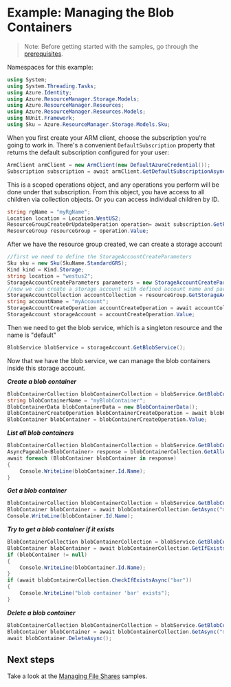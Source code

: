 # Example: Managing the Blob Containers

>Note: Before getting started with the samples, go through the [prerequisites](https://github.com/Azure/azure-sdk-for-net/tree/main/sdk/resourcemanager/Azure.ResourceManager#prerequisites).

Namespaces for this example:

```C# Snippet:Managing_StorageAccounts_NameSpaces
using System;
using System.Threading.Tasks;
using Azure.Identity;
using Azure.ResourceManager.Storage.Models;
using Azure.ResourceManager.Resources;
using Azure.ResourceManager.Resources.Models;
using NUnit.Framework;
using Sku = Azure.ResourceManager.Storage.Models.Sku;
```

When you first create your ARM client, choose the subscription you're going to work in. There's a convenient `DefaultSubscription` property that returns the default subscription configured for your user:

```C# Snippet:Managing_StorageAccounts_DefaultSubscription
ArmClient armClient = new ArmClient(new DefaultAzureCredential());
Subscription subscription = await armClient.GetDefaultSubscriptionAsync();
```

This is a scoped operations object, and any operations you perform will be done under that subscription. From this object, you have access to all children via collection objects. Or you can access individual children by ID.

```C# Snippet:Managing_StorageAccounts_GetResourceGroupCollection
string rgName = "myRgName";
Location location = Location.WestUS2;
ResourceGroupCreateOrUpdateOperation operation= await subscription.GetResourceGroups().CreateOrUpdateAsync(rgName, new ResourceGroupData(location));
ResourceGroup resourceGroup = operation.Value;
```

After we have the resource group created, we can create a storage account

```C# Snippet:Managing_StorageAccounts_CreateStorageAccount
//first we need to define the StorageAccountCreateParameters
Sku sku = new Sku(SkuName.StandardGRS);
Kind kind = Kind.Storage;
string location = "westus2";
StorageAccountCreateParameters parameters = new StorageAccountCreateParameters(sku, kind, location);
//now we can create a storage account with defined account name and parameters
StorageAccountCollection accountCollection = resourceGroup.GetStorageAccounts();
string accountName = "myAccount";
StorageAccountCreateOperation accountCreateOperation = await accountCollection.CreateOrUpdateAsync(accountName, parameters);
StorageAccount storageAccount = accountCreateOperation.Value;
```


Then we need to get the blob service, which is a singleton resource and the name is "default"

```C# Snippet:Managing_BlobContainers_GetBlobService
BlobService blobService = storageAccount.GetBlobService();
```


Now that we have the blob service, we can manage the blob containers inside this storage account.

***Create a blob container***

```C# Snippet:Managing_BlobContainers_CreateBlobContainer
BlobContainerCollection blobContainerCollection = blobService.GetBlobContainers();
string blobContainerName = "myBlobContainer";
BlobContainerData blobContainerData = new BlobContainerData();
BlobContainerCreateOperation blobContainerCreateOperation = await blobContainerCollection.CreateOrUpdateAsync(blobContainerName, blobContainerData);
BlobContainer blobContainer = blobContainerCreateOperation.Value;
```

***List all blob containers***

```C# Snippet:Managing_BlobContainers_ListBlobContainers
BlobContainerCollection blobContainerCollection = blobService.GetBlobContainers();
AsyncPageable<BlobContainer> response = blobContainerCollection.GetAllAsync();
await foreach (BlobContainer blobContainer in response)
{
    Console.WriteLine(blobContainer.Id.Name);
}
```

***Get a blob container***

```C# Snippet:Managing_BlobContainers_GetBlobContainer
BlobContainerCollection blobContainerCollection = blobService.GetBlobContainers();
BlobContainer blobContainer = await blobContainerCollection.GetAsync("myBlobContainer");
Console.WriteLine(blobContainer.Id.Name);
```

***Try to get a blob container if it exists***

```C# Snippet:Managing_BlobContainers_GetBlobContainerIfExists
BlobContainerCollection blobContainerCollection = blobService.GetBlobContainers();
BlobContainer blobContainer = await blobContainerCollection.GetIfExistsAsync("foo");
if (blobContainer != null)
{
    Console.WriteLine(blobContainer.Id.Name);
}
if (await blobContainerCollection.CheckIfExistsAsync("bar"))
{
    Console.WriteLine("blob container 'bar' exists");
}
```

***Delete a blob container***

```C# Snippet:Managing_BlobContainers_DeleteBlobContainer
BlobContainerCollection blobContainerCollection = blobService.GetBlobContainers();
BlobContainer blobContainer = await blobContainerCollection.GetAsync("myBlobContainer");
await blobContainer.DeleteAsync();
```

## Next steps

Take a look at the [Managing File Shares](https://github.com/Azure/azure-sdk-for-net/blob/main/sdk/storage/Azure.ResourceManager.Storage/samples/Sample2_ManagingFileShares.md) samples.
